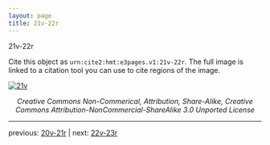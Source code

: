 ```yaml
---
layout: page
title: 21v-22r
---
```


21v-22r

Cite this object as `urn:cite2:hmt:e3pages.v1:21v-22r`. The full image is linked to a citation tool you can use to cite regions of the image.

[![21v](http://www.homermultitext.org/iipsrv?IIIF=/project/homer/pyramidal/deepzoom/hmt/e3bifolio/v1/E3_21v_22r.tif/full/800,/0/default.jpg)](http://www.homermultitext.org/ict2/?urn=urn:cite2:hmt:e3bifolio.v1:E3_21v_22r) 

<p style="text-align: center; font-style: italic;">Creative Commons Non-Commerical, Attribution, Share-Alike, Creative Commons Attribution-NonCommercial-ShareAlike 3.0 Unported License</p>

---

previous: [20v-21r](../20v-21r/) | next: [22v-23r](../22v-23r/)